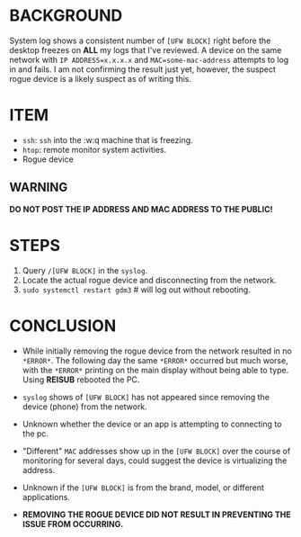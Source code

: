 # BACKGROUND

System log shows a consistent number of `[UFW BLOCK]` right before the desktop freezes on __ALL__ my logs that I've reviewed. A device on the same network with `IP ADDRESS=x.x.x.x` and `MAC=some-mac-address` attempts to log in and fails. I am not confirming the result just yet, however, the suspect rogue device is a likely suspect as of writing this.  

# ITEM
- `ssh`: `ssh` into the :w:q
machine that is freezing.
- `htop`: remote monitor system activities.
- Rogue device 

<!-- ## Scripts -->

## WARNING 
__DO NOT POST THE IP ADDRESS AND MAC ADDRESS TO THE PUBLIC!__

# STEPS

1. Query `/[UFW BLOCK]` in the `syslog`.  
2. Locate the actual rogue device and disconnecting from the network.
3. `sudo systemctl restart gdm3` # will log out without rebooting.

# CONCLUSION

- While initially removing the rogue device from the network resulted in no `*ERROR*`. The following day the same `*ERROR*` occurred but much worse, with the `*ERROR*` printing on the main display without being able to type. Using __REISUB__ rebooted the PC.  

- `syslog` shows of `[UFW BLOCK]` has not appeared since removing the device (phone) from the network. 
- Unknown whether the device or an app is attempting to connecting to the pc. 
- "Different" `MAC` addresses show up in the `[UFW BLOCK]` over the course of monitoring for several days, could suggest the device is virtualizing the address. 
- Unknown if the `[UFW BLOCK]` is from the brand, model, or different applications. 
- __REMOVING THE ROGUE DEVICE DID NOT RESULT IN PREVENTING THE ISSUE FROM OCCURRING.__

<!--
drafted: 
21Aug23
-->


